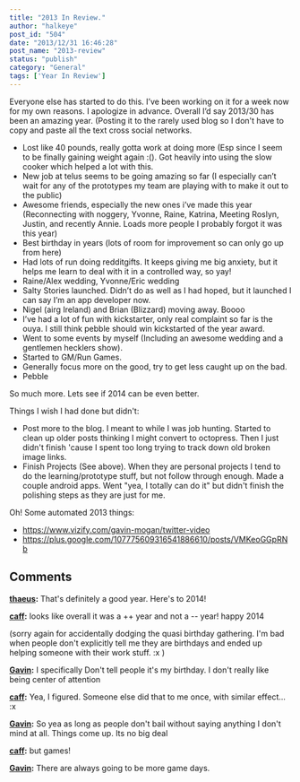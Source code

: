 ```yaml
---
title: "2013 In Review."
author: "halkeye"
post_id: "504"
date: "2013/12/31 16:46:28"
post_name: "2013-review"
status: "publish"
category: "General"
tags: ['Year In Review']
---
```


Everyone else has started to do this. I’ve been working on it for a week now for my own reasons. I apologize in advance. Overall I’d say 2013/30 has been an amazing year. (Posting it to the rarely used blog so I don't have to copy and paste all the text cross social networks.

*   Lost like 40 pounds, really gotta work at doing more (Esp since I seem to be finally gaining weight again :(). Got heavily into using the slow cooker which helped a lot with this.
*   New job at telus seems to be going amazing so far (I especially can’t wait for any of the prototypes my team are playing with to make it out to the public)
*   Awesome friends, especially the new ones i’ve made this year (Reconnecting with noggery, Yvonne, Raine, Katrina, Meeting Roslyn, Justin, and recently Annie. Loads more people I probably forgot it was this year)
*   Best birthday in years (lots of room for improvement so can only go up from here)
*   Had lots of run doing redditgifts. It keeps giving me big anxiety, but it helps me learn to deal with it in a controlled way, so yay!
*   Raine/Alex wedding, Yvonne/Eric wedding
*   Salty Stories launched. Didn’t do as well as I had hoped, but it launched I can say I’m an app developer now.
*   Nigel (airg Ireland) and Brian (Blizzard) moving away. Boooo
*   I’ve had a lot of fun with kickstarter, only real complaint so far is the ouya. I still think pebble should win kickstarted of the year award.
*   Went to some events by myself (Including an awesome wedding and a gentlemen hecklers show).
*   Started to GM/Run Games.
*   Generally focus more on the good, try to get less caught up on the bad.
*   Pebble

So much more. Lets see if 2014 can be even better.

Things I wish I had done but didn't:
*   Post more to the blog. I meant to while I was job hunting. Started to clean up older posts thinking I might convert to octopress. Then I just didn't finish 'cause I spent too long trying to track down old broken image links.
*   Finish Projects (See above). When they are personal projects I tend to do the learning/prototype stuff, but not follow through enough. Made a couple android apps. Went "yea, I totally can do it" but didn't finish the polishing steps as they are just for me.

Oh! Some automated 2013 things:
*   https://www.vizify.com/gavin-mogan/twitter-video
*   https://plus.google.com/107775609316541886610/posts/VMKeoGGpRNb

## Comments

**[thaeus](#5717 "2013-12-31 17:03:00"):** That's definitely a good year. Here's to 2014!

**[caff](#5718 "2013-12-31 22:40:00"):** looks like overall it was a ++ year and not a -- year! happy 2014


(sorry again for accidentally dodging the quasi birthday gathering. I'm bad when people don't explicitly tell me they are birthdays and ended up helping someone with their work stuff. :x )

**[Gavin](#5719 "2013-12-31 22:46:00"):** I specifically Don't tell people it's my birthday. I don't really like being center of attention

**[caff](#5720 "2013-12-31 22:56:00"):** Yea, I figured. Someone else did that to me once, with similar effect... :x

**[Gavin](#5721 "2013-12-31 22:59:00"):** So yea as long as people don't bail without saying anything I don't mind at all. Things come up. Its no big deal

**[caff](#5722 "2013-12-31 22:59:00"):** but games!

**[Gavin](#5723 "2013-12-31 23:06:00"):** There are always going to be more game days.

